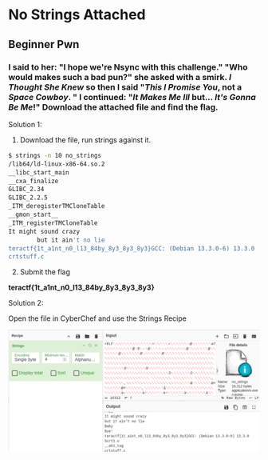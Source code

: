 # No Strings Attached

## Beginner Pwn

### I said to her:  "I hope we're Nsync  with this challenge." "Who would makes such a bad pun?" she asked with a smirk.  *I Thought She Knew* so then I said  "*This I Promise You*,  not a *Space Cowboy*. " I continued: "*It Makes Me Ill*  but...  *It's Gonna Be Me*!" Download the attached file and find the flag.

Solution 1:

1. Download the file, run strings against it.

```sh
$ strings -n 10 no_strings
/lib64/ld-linux-x86-64.so.2
__libc_start_main
__cxa_finalize
GLIBC_2.34
GLIBC_2.2.5
_ITM_deregisterTMCloneTable
__gmon_start__
_ITM_registerTMCloneTable
It might sound crazy 
        but it ain't no lie 
teractf{1t_a1nt_n0_l13_84by_8y3_8y3_8y3}GCC: (Debian 13.3.0-6) 13.3.0
crtstuff.c
```
2. Submit the flag

**teractf{1t_a1nt_n0_l13_84by_8y3_8y3_8y3}**


Solution 2:

Open the file in CyberChef and use the Strings Recipe

![cyberchef](./cyberchef.png)
